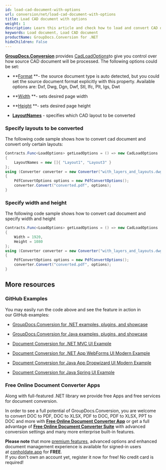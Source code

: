 ```yaml
---
id: load-cad-document-with-options
url: conversion/net/load-cad-document-with-options
title: Load CAD document with options
weight: 1
description: Learn this article and check how to load and convert CAD documents with advanced options using GroupDocs.Conversion for .NET API.
keywords: Load document, Load CAD document
productName: GroupDocs.Conversion for .NET
hideChildren: False
---
```

[**GroupDocs.Conversion**](https://products.groupdocs.com/conversion/net) provides [CadLoadOptions](https://apireference.groupdocs.com/net/conversion/groupdocs.conversion.options.load/cadloadoptions)to give you control over how source CAD document will be processed. The following options could be set:

*   **[Format](https://apireference.groupdocs.com/net/conversion/groupdocs.conversion.options.load/cadloadoptions/properties/format) **\- the source document type is auto detected, but you could set the source document format explicitly with this property. Available options are: Dxf, Dwg, Dgn, Dwf, Stl, Ifc, Plt, Igs, Dwt
*   **[Width](https://apireference.groupdocs.com/net/conversion/groupdocs.conversion.options.load/cadloadoptions/properties/width) **\- sets desired page width  
    
*   **[Height](https://apireference.groupdocs.com/net/conversion/groupdocs.conversion.options.load/cadloadoptions/properties/height) **\- sets desired page height
*   **[LayoutNames](https://apireference.groupdocs.com/net/conversion/groupdocs.conversion.options.load/cadloadoptions/properties/layoutnames)** - specifies which CAD layout to be converted

### Specify layouts to be converted

The following code sample shows how to convert cad document and convert only certain layouts:

```csharp
Contracts.Func<LoadOptions> getLoadOptions = () => new CadLoadOptions
{
    LayoutNames = new []{ "Layout1", "Layout3" }
};
using (Converter converter = new Converter("with_layers_and_layouts.dwg", getLoadOptions))
{
    PdfConvertOptions options = new PdfConvertOptions();
    converter.Convert("converted.pdf", options);
}
```

### Specify width and height

The following code sample shows how to convert cad document and specify width and height

```csharp
Contracts.Func<LoadOptions> getLoadOptions = () => new CadLoadOptions
{
    Width = 1920,
    Height = 1080
};
using (Converter converter = new Converter("with_layers_and_layouts.dwg", getLoadOptions))
{
    PdfConvertOptions options = new PdfConvertOptions();
    converter.Convert("converted.pdf", options);
}
```

## More resources

### GitHub Examples

You may easily run the code above and see the feature in action in our GitHub examples:

*   [GroupDocs.Conversion for .NET examples, plugins, and showcase](https://github.com/groupdocs-conversion/GroupDocs.Conversion-for-.NET)
    
*   [GroupDocs.Conversion for Java examples, plugins, and showcase](https://github.com/groupdocs-conversion/GroupDocs.Conversion-for-Java)
    
*   [Document Conversion for .NET MVC UI Example](https://github.com/groupdocs-conversion/GroupDocs.Conversion-for-.NET-MVC) 
    
*   [Document Conversion for .NET App WebForms UI Modern Example](https://github.com/groupdocs-conversion/GroupDocs.Conversion-for-.NET-WebForms)
    
*   [Document Conversion for Java App Dropwizard UI Modern Example](https://github.com/groupdocs-conversion/GroupDocs.Conversion-for-Java-Dropwizard)
    
*   [Document Conversion for Java Spring UI Example](https://github.com/groupdocs-conversion/GroupDocs.Conversion-for-Java-Spring)
    

### Free Online Document Converter Apps

Along with full-featured .NET library we provide free Apps and free services for document conversion.

In order to see a full potential of GroupDocs.Conversion, you are welcome to convert DOC to PDF, DOC to XLSX, PDF to DOC, PDF to XLSX, PPT to DOC and more with **[Free Online Document Converter App](https://products.groupdocs.app/conversion)** or get a full advantage of **[Free Online Document Converter Suite](https://conholdate.app/features/document-converter-online)** with advanced conversion settings and many more enterprise built-in features.

**Please note** that more [premium features](https://conholdate.app/features), advanced options and enhanced document management experience is available for signed-in users at [conholdate.app](https://conholdate.app/) for **FREE**.  
If you don't own an account yet, register it now for free! No credit card is required!
